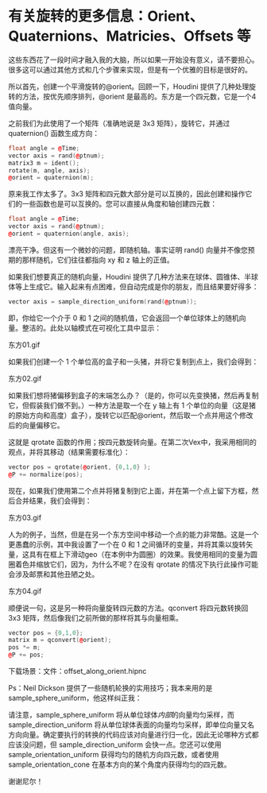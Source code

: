 # 有关旋转的更多信息：Orient、Quaternions、Matricies、Offsets 等

这些东西花了一段时间才融入我的大脑，所以如果一开始没有意义，请不要担心。很多这可以通过其他方式和几个步骤来实现，但是有一个优雅的目标是很好的。

所以首先，创建一个平滑旋转的@orient。回顾一下，Houdini 提供了几种处理旋转的方法，按优先顺序排列，@orient 是最高的。东方是一个四元数，它是一个4值向量。

之前我们为此使用了一个矩阵（准确地说是 3x3 矩阵），旋转它，并通过 quaternion() 函数生成方向：

```cpp
float angle = @Time;
vector axis = rand(@ptnum);
matrix3 m = ident();
rotate(m, angle, axis);
@orient = quaternion(m);
```

原来我工作太多了。3x3 矩阵和四元数大部分是可以互换的，因此创建和操作它们的一些函数也是可以互换的。您可以直接从角度和轴创建四元数：

```cpp
float angle = @Time;
vector axis = rand(@ptnum);
@orient = quaternion(angle, axis);
```

漂亮干净。但这有一个微妙的问题，即随机轴。事实证明 rand() 向量并不像您预期​​的那样随机，它们往往都指向 xy 和 z 轴上的正值。

如果我们想要真正的随机向量，Houdini 提供了几种方法来在球体、圆锥体、半球体等上生成它。输入起来有点困难，但自动完成是你的朋友，而且结果要好得多：

```cpp
vector axis = sample_direction_uniform(rand(@ptnum));
```

即，你给它一个介于 0 和 1 之间的随机值，它会返回一个单位球体上的随机向量。整洁的。此处以轴模式在可视化工具中显示：

东方01.gif

如果我们创建一个 1 个单位高的盒子和一头猪，并将它复制到点上，我们会得到：

东方02.gif

如果我们想将猪偏移到盒子的末端怎么办？（是的，你可以先变换猪，然后再复制它，但假装我们做不到。）一种方法是取一个在 y 轴上有 1 个单位的向量（这是猪的原始方向和高度）盒子），旋转它以匹配@orient，然后取一个点并用这个修改后的向量偏移它。

这就是 qrotate 函数的作用；按四元数旋转向量。在第二次Vex中，我采用相同的观点，并将其移动（结果需要标准化）：

```cpp
vector pos = qrotate(@orient, {0,1,0} );
@P += normalize(pos);
```

现在，如果我们使用第二个点并将猪复制到它上面，并在第一个点上留下方框，然后合并结果，我们会得到：

东方03.gif

人为的例子，当然，但是在另一个东方空间中移动一个点的能力非常酷。这是一个更愚蠢的示例，其中我设置了一个在 0 和 1 之间循环的变量，并将其乘以旋转矢量，这具有在框上下滑动geo（在本例中为圆圈）的效果。我使用相同的变量为圆圈着色并缩放它们，因为，为什么不呢？在没有 qrotate 的情况下执行此操作可能会涉及邮票和其他丑陋之处。

东方04.gif

顺便说一句，这是另一种将向量旋转四元数的方法。qconvert 将四元数转换回 3x3 矩阵，然后像我们之前所做的那样将其与向量相乘。

```cpp
vector pos = {0,1,0};
matrix m = qconvert(@orient);
pos *= m;
@P += pos;
```

下载场景：文件：offset_along_orient.hipnc

Ps：Neil Dickson 提供了一些随机轮换的实用技巧；我本来用的是sample_sphere_uniform，他这样纠正我：

请注意，sample_sphere_uniform 将从单位球体*内部*的向量均匀采样，而 sample_direction_uniform 将从单位球体表面的向量均匀采样，即单位向量又名方向向量。确定要执行的转换的代码应该对向量进行归一化，因此无论哪种方式都应该没问题，但 sample_direction_uniform 会快一点。您还可以使用 sample_orientation_uniform 获得均匀的随机方向四元数，或者使用 sample_orientation_cone 在基本方向的某个角度内获得均匀的四元数。

谢谢尼尔！
